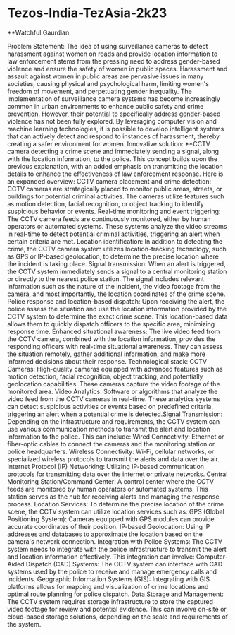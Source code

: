 # Tezos-India-TezAsia-2k23
**Watchful Gaurdian


Problem Statement:
The idea of using surveillance cameras to detect harassment against women on roads and 
provide location information to law enforcement stems from the pressing need to address 
gender-based violence and ensure the safety of women in public spaces. Harassment and assault 
against women in public areas are pervasive issues in many societies, causing physical and 
psychological harm, limiting women's freedom of movement, and perpetuating gender 
inequality.
The implementation of surveillance camera systems has become increasingly common in urban 
environments to enhance public safety and crime prevention. However, their potential to 
specifically address gender-based violence has not been fully explored. By leveraging computer 
vision and machine learning technologies, it is possible to develop intelligent systems that can 
actively detect and respond to instances of harassment, thereby creating a safer 
environment for women.
Innovative solution:
**CCTV camera detecting a crime scene and immediately sending a signal, along with the location 
information, to the police. This concept builds upon the previous explanation, with an added 
emphasis on transmitting the location details to enhance the effectiveness of law enforcement 
response. 
Here is an expanded overview:
CCTV camera placement and crime detection: CCTV cameras are strategically placed to monitor 
public areas, streets, or buildings for potential criminal activities. The cameras utilize features 
such as motion detection, facial recognition, or object tracking to identify suspicious behavior or 
events.
Real-time monitoring and event triggering: The CCTV camera feeds are continuously monitored, 
either by human operators or automated systems. These systems analyze the video streams in 
real-time to detect potential criminal activities, triggering an alert when certain criteria are met.
Location identification: In addition to detecting the crime, the CCTV camera system utilizes 
location-tracking technology, such as GPS or IP-based geolocation, to determine the precise 
location where the incident is taking place.
Signal transmission: When an alert is triggered, the CCTV system immediately sends a signal to a 
central monitoring station or directly to the nearest police station. The signal includes relevant information such as the nature of the incident, the video footage from the camera, and most 
importantly, the location coordinates of the crime scene.
Police response and location-based dispatch: Upon receiving the alert, the police assess the 
situation and use the location information provided by the CCTV system to determine the exact 
crime scene. This location-based data allows them to quickly dispatch officers to the specific 
area, minimizing response time.
Enhanced situational awareness: The live video feed from the CCTV camera, combined with the 
location information, provides the responding officers with real-time situational awareness. They 
can assess the situation remotely, gather additional information, and make more informed 
decisions about their response.
Technological stack:
CCTV Cameras: High-quality cameras equipped with advanced features such as motion detection, 
facial recognition, object tracking, and potentially geolocation capabilities. These cameras 
capture the video footage of the monitored area.
Video Analytics: Software or algorithms that analyze the video feed from the CCTV cameras in 
real-time. These analytics systems can detect suspicious activities or events based on predefined 
criteria, triggering an alert when a potential crime is detected.Signal Transmission: Depending on the infrastructure and requirements, the CCTV system can use 
various communication methods to transmit the alert and location information to the police. This 
can include:
Wired Connectivity: Ethernet or fiber-optic cables to connect the cameras and the monitoring 
station or police headquarters.
Wireless Connectivity: Wi-Fi, cellular networks, or specialized wireless protocols to transmit the 
alerts and data over the air.
Internet Protocol (IP) Networking: Utilizing IP-based communication protocols for transmitting 
data over the internet or private networks.
Central Monitoring Station/Command Center: A control center where the CCTV feeds are 
monitored by human operators or automated systems. This station serves as the hub for 
receiving alerts and managing the response process.
Location Services: To determine the precise location of the crime scene, the CCTV system can 
utilize location services such as:
GPS (Global Positioning System): Cameras equipped with GPS modules can provide accurate 
coordinates of their position.
IP-based Geolocation: Using IP addresses and databases to approximate the location based on the camera's network connection.
Integration with Police Systems: The CCTV system needs to integrate with the police 
infrastructure to transmit the alert and location information effectively. This integration can 
involve:
Computer-Aided Dispatch (CAD) Systems: The CCTV system can interface with CAD systems used 
by the police to receive and manage emergency calls and incidents.
Geographic Information Systems (GIS): Integrating with GIS platforms allows for mapping and 
visualization of crime locations and optimal route planning for police dispatch.
Data Storage and Management: The CCTV system requires storage infrastructure to store the 
captured video footage for review and potential evidence. This can involve on-site or cloud-based 
storage solutions, depending on the scale and requirements of the system.
